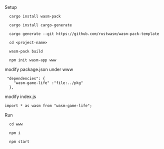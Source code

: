 Setup
```
  cargo install wasm-pack

  cargo install cargo-generate

  cargo generate --git https://github.com/rustwasm/wasm-pack-template

  cd <project-name>

  wasm-pack build  

  npm init wasm-app www  
```

modify package.json under www
```
 "dependencies": {
    "wasm-game-life" :"file:../pkg"
  },
```

modify index.js
```
import * as wasm from "wasm-game-life";
```

Run
```
  cd www

  npm i
  
  npm start 
```
